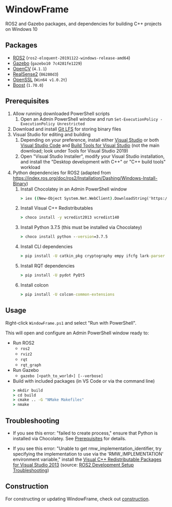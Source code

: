 ﻿# WindowFrame

ROS2 and Gazebo packages, and dependencies for building C++ projects on Windows 10

## Packages

- [ROS2](https://github.com/ros2/ros2/releases) (`ros2-eloquent-20191122-windows-release-amd64`)
- [Gazebo](https://bitbucket.org/osrf/gazebo/src/gazebo10/) (`gazebo10 7c4281fe1229`)
- [OpenCV](https://opencv.org/releases/) (`4.1.1`)
- [RealSense2](https://github.com/IntelRealSense/librealsense) (`86280d3`)
- [OpenSSL](https://slproweb.com/products/Win32OpenSSL.html) (`Win64 v1.0.2t`)
- [Boost](https://www.boost.org/) (`1.70.0`)

## Prerequisites

1. Allow running downloaded PowerShell scripts
    1. Open an Admin PowerShell window and run `Set-ExecutionPolicy -ExecutionPolicy Unrestricted`
2. Download and install [Git LFS](https://git-lfs.github.com/) for storing binary files
3. Visual Studio for editing and building
    1. Depending on your preference, install either [Visual Studio](https://visualstudio.microsoft.com/downloads/) or both [Visual Studio Code](https://code.visualstudio.com/download) and [Build Tools for Visual Studio](https://visualstudio.microsoft.com/downloads/) (not the main download; look under Tools for Visual Studio 2019)
    2. Open "Visual Studio Installer", modify your Visual Studio installation, and install the "Desktop development with C++" or "C++ build tools" workload
4. Python dependencies for ROS2 (adapted from https://index.ros.org/doc/ros2/Installation/Dashing/Windows-Install-Binary)
    1. Install Chocolatey in an Admin PowerShell window
       ```cmd
       > iex ((New-Object System.Net.WebClient).DownloadString('https://chocolatey.org/install.ps1'))
       ```
    2. Install Visual C++ Redistributables
       ```cmd
       > choco install -y vcredist2013 vcredist140
       ```
    3. Install Python 3.7.5 (this must be installed via Chocolatey)
       ```cmd
       > choco install python --version=3.7.5
       ```
    4. Install CLI dependencies
        ```cmd
        > pip install -U catkin_pkg cryptography empy ifcfg lark-parser lxml netifaces numpy opencv-python pyparsing pyyaml setuptools
        ```
    5. Install RQT dependencies
        ```cmd
        > pip install -U pydot PyQt5
        ```
    6. Install colcon
        ```cmd
        > pip install -U colcon-common-extensions
        ```

## Usage

Right-click `WindowFrame.ps1` and select "Run with PowerShell".

This will open and configure an Admin PowerShell window ready to:
- Run ROS2
    - `ros2`
    - `rviz2`
    - `rqt`
    - `rqt_graph`
- Run Gazebo
    - `gazebo [<path_to_world>] [--verbose]`
- Build with included packages (in VS Code or via the command line)
    ```cmd
    > mkdir build
    > cd build
    > cmake .. -G "NMake Makefiles"
    > nmake
    ```

## Troubleshooting

- If you see this error: "failed to create process," ensure that Python is installed via Chocolatey. See [Prerequisites](#prerequisites) for details.

- If you see this error: "Unable to get rmw_implementation_identifier, try specifying the implementation to use via the 'RMW_IMPLEMENTATION' environment variable," install the [Visual C++ Redistributable Packages for Visual Studio 2013](https://www.microsoft.com/en-us/download/details.aspx?id=40784) (source: [ROS2 Development Setup Troubleshooting](https://index.ros.org/doc/ros2/Installation/Dashing/Windows-Development-Setup/#failed-to-load-fastrtps-shared-library))

## Construction

For constructing or updating WindowFrame, check out [construction](construction).
